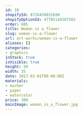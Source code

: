 ```yaml
---
id: 10
shopifyId: 8726450831690
shopifyOptionId: 47785144287562
order: 605
title: Woman is a flower
slug: woman-is-a-flower
url: art-works/woman-is-a-flower
aliases: []
categories:
- graphics
inStock: true
isVisible: true
height: 50
width: 35
date: 2017-01-01T00:00:00Z
materials:
- marker
- paper
- watercolor
price: 300
mainImage: woman_is_a_flower.jpg
---
```


